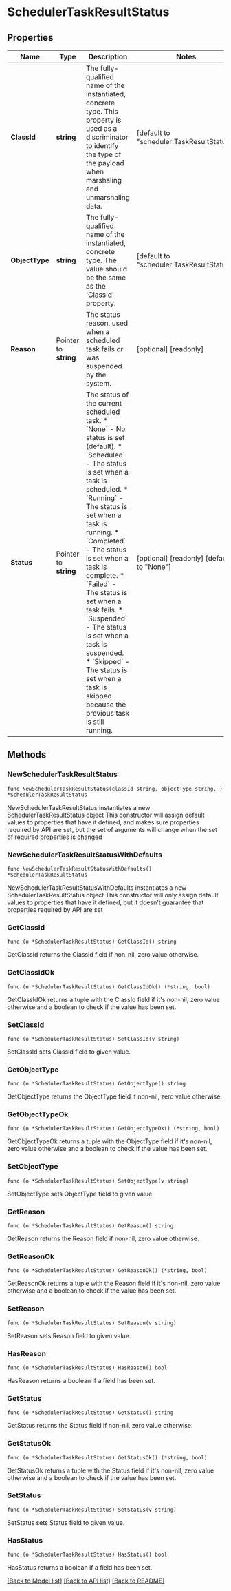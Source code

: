 # SchedulerTaskResultStatus

## Properties

Name | Type | Description | Notes
------------ | ------------- | ------------- | -------------
**ClassId** | **string** | The fully-qualified name of the instantiated, concrete type. This property is used as a discriminator to identify the type of the payload when marshaling and unmarshaling data. | [default to "scheduler.TaskResultStatus"]
**ObjectType** | **string** | The fully-qualified name of the instantiated, concrete type. The value should be the same as the &#39;ClassId&#39; property. | [default to "scheduler.TaskResultStatus"]
**Reason** | Pointer to **string** | The status reason, used when a scheduled task fails or was suspended by the system. | [optional] [readonly] 
**Status** | Pointer to **string** | The status of the current scheduled task. * &#x60;None&#x60; - No status is set (default). * &#x60;Scheduled&#x60; - The status is set when a task is scheduled. * &#x60;Running&#x60; - The status is set when a task is running. * &#x60;Completed&#x60; - The status is set when a task is complete. * &#x60;Failed&#x60; - The status is set when a task fails. * &#x60;Suspended&#x60; - The status is set when a task is suspended. * &#x60;Skipped&#x60; - The status is set when a task is skipped because the previous task is still running. | [optional] [readonly] [default to "None"]

## Methods

### NewSchedulerTaskResultStatus

`func NewSchedulerTaskResultStatus(classId string, objectType string, ) *SchedulerTaskResultStatus`

NewSchedulerTaskResultStatus instantiates a new SchedulerTaskResultStatus object
This constructor will assign default values to properties that have it defined,
and makes sure properties required by API are set, but the set of arguments
will change when the set of required properties is changed

### NewSchedulerTaskResultStatusWithDefaults

`func NewSchedulerTaskResultStatusWithDefaults() *SchedulerTaskResultStatus`

NewSchedulerTaskResultStatusWithDefaults instantiates a new SchedulerTaskResultStatus object
This constructor will only assign default values to properties that have it defined,
but it doesn't guarantee that properties required by API are set

### GetClassId

`func (o *SchedulerTaskResultStatus) GetClassId() string`

GetClassId returns the ClassId field if non-nil, zero value otherwise.

### GetClassIdOk

`func (o *SchedulerTaskResultStatus) GetClassIdOk() (*string, bool)`

GetClassIdOk returns a tuple with the ClassId field if it's non-nil, zero value otherwise
and a boolean to check if the value has been set.

### SetClassId

`func (o *SchedulerTaskResultStatus) SetClassId(v string)`

SetClassId sets ClassId field to given value.


### GetObjectType

`func (o *SchedulerTaskResultStatus) GetObjectType() string`

GetObjectType returns the ObjectType field if non-nil, zero value otherwise.

### GetObjectTypeOk

`func (o *SchedulerTaskResultStatus) GetObjectTypeOk() (*string, bool)`

GetObjectTypeOk returns a tuple with the ObjectType field if it's non-nil, zero value otherwise
and a boolean to check if the value has been set.

### SetObjectType

`func (o *SchedulerTaskResultStatus) SetObjectType(v string)`

SetObjectType sets ObjectType field to given value.


### GetReason

`func (o *SchedulerTaskResultStatus) GetReason() string`

GetReason returns the Reason field if non-nil, zero value otherwise.

### GetReasonOk

`func (o *SchedulerTaskResultStatus) GetReasonOk() (*string, bool)`

GetReasonOk returns a tuple with the Reason field if it's non-nil, zero value otherwise
and a boolean to check if the value has been set.

### SetReason

`func (o *SchedulerTaskResultStatus) SetReason(v string)`

SetReason sets Reason field to given value.

### HasReason

`func (o *SchedulerTaskResultStatus) HasReason() bool`

HasReason returns a boolean if a field has been set.

### GetStatus

`func (o *SchedulerTaskResultStatus) GetStatus() string`

GetStatus returns the Status field if non-nil, zero value otherwise.

### GetStatusOk

`func (o *SchedulerTaskResultStatus) GetStatusOk() (*string, bool)`

GetStatusOk returns a tuple with the Status field if it's non-nil, zero value otherwise
and a boolean to check if the value has been set.

### SetStatus

`func (o *SchedulerTaskResultStatus) SetStatus(v string)`

SetStatus sets Status field to given value.

### HasStatus

`func (o *SchedulerTaskResultStatus) HasStatus() bool`

HasStatus returns a boolean if a field has been set.


[[Back to Model list]](../README.md#documentation-for-models) [[Back to API list]](../README.md#documentation-for-api-endpoints) [[Back to README]](../README.md)



